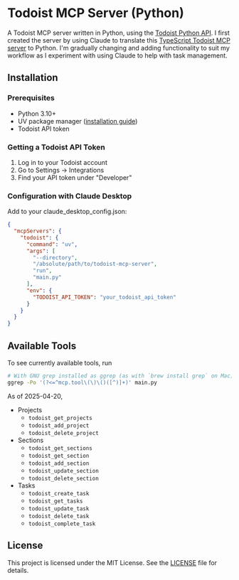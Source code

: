 # Todoist MCP Server (Python)

A Todoist MCP server written in Python, using the [Todoist Python API](https://developer.todoist.com/rest/v2/?python). I first created the server by using Claude to translate this [TypeScript Todoist MCP server](https://github.com/abhiz123/todoist-mcp-server) to Python. I'm gradually changing and adding functionality to suit my workflow as I experiment with using Claude to help with task management.

## Installation

### Prerequisites

* Python 3.10+
* UV package manager ([installation guide](https://docs.astral.sh/uv/getting-started/installation/))
* Todoist API token

### Getting a Todoist API Token

1. Log in to your Todoist account
2. Go to Settings → Integrations
3. Find your API token under "Developer"

### Configuration with Claude Desktop

Add to your claude_desktop_config.json:

```json
{
  "mcpServers": {
    "todoist": {
      "command": "uv",
      "args": [
        "--directory",
        "/absolute/path/to/todoist-mcp-server",
        "run",
        "main.py"
      ],
      "env": {
        "TODOIST_API_TOKEN": "your_todoist_api_token"
      }
    }
  }
}
```

## Available Tools

To see currently available tools, run

```sh
# With GNU grep installed as ggrep (as with `brew install grep` on Mac)
ggrep -Po '(?<=^mcp.tool\(\)\()([^)]+)' main.py
```

As of 2025-04-20,

- Projects
  - `todoist_get_projects`
  - `todoist_add_project`
  - `todoist_delete_project`
- Sections
  - `todoist_get_sections`
  - `todoist_get_section`
  - `todoist_add_section`
  - `todoist_update_section`
  - `todoist_delete_section`
- Tasks
  - `todoist_create_task`
  - `todoist_get_tasks`
  - `todoist_update_task`
  - `todoist_delete_task`
  - `todoist_complete_task`

## License

This project is licensed under the MIT License. See the [LICENSE](LICENSE) file for details.
